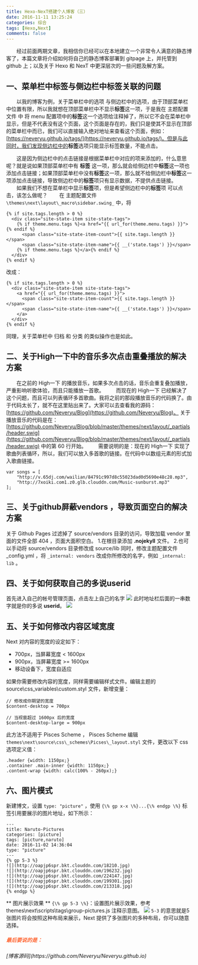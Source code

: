 ```yaml
---
title: Hexo-NexT搭建个人博客（三）
date: 2016-11-11 13:25:24
categories: 综合
tags: [Hexo,Next]
comments: false
---
```

　　经过前面两期文章，我相信你已经可以在本地建立一个非常令人满意的静态博客了，本篇文章将介绍如何将自己的静态博客部署到 gitpage 上，并托管到 github 上；以及关于 Hexo 和 NexT 中更深层次的一些问题及解方案。

## 一、菜单栏中标签与侧边栏中标签关联的问题
　　以我的博客为例，关于菜单栏中的选项 与侧边栏中的选项，由于顶部菜单栏中位置有限，所以我就想在顶部菜单栏中不显示**标签**这一项，于是我在 <span id="inline-purple">主题配置文件</span> 中 将 menu 配置项中的**标签**这一个选项给注释掉了，所以它不会在菜单栏中显示，但是不代表没有这个页面，这个页面是存在的，我们只是使其不显示在顶部的菜单栏中而已，我们可以直接输入绝对地址来查看这个页面，例如：[https://neveryu.github.io/tags/](https://neveryu.github.io/tags/)。但是与此同时，我们发现侧边栏中的<b>标签</b>选项只能显示标签数量，不能点击。

<!-- more -->

　　这是因为侧边栏中的点击链接是根据菜单栏中对应的项来添加的，什么意思呢？就是说如果顶部菜单栏中有 **标签** 这一项，那么就会给侧边栏中<b>标签</b>这一项也添加点击链接；如果顶部菜单栏中没有<b>标签</b>这一项，那么就不给侧边栏中<b>标签</b>这一项添加点击链接，导致侧边栏中的<b>标签</b>项只有显示数据，不提供点击链接。
　　如果我们不想在菜单栏中显示<b>标签</b>项，但是希望侧边栏中的<b>标签</b>项 可以点击，该怎么做呢？
　　在 <span id="inline-purple">主题配置文件</span> `\themes\next\layout\_macro\sidebar.swing_` 中，将
```
{% if site.tags.length > 0 %}
  <div class="site-state-item site-state-tags">
    {% if theme.menu.tags %}<a href="{{ url_for(theme.menu.tags) }}">{% endif %}
      <span class="site-state-item-count">{{ site.tags.length }}</span>
      <span class="site-state-item-name">{{ __('state.tags') }}</span>
    {% if theme.menu.tags %}</a>{% endif %}
  </div>
{% endif %}
```
改成：
```
{% if site.tags.length > 0 %}
  <div class="site-state-item site-state-tags">
    <a href="{{ url_for(theme.menu.tags) }}">
      <span class="site-state-item-count">{{ site.tags.length }}</span>
      <span class="site-state-item-name">{{ __('state.tags') }}</span>
    </a>
  </div>
{% endif %}
```
<p id="div-border-left-red">同理，关于菜单栏中 归档 和 分类 的类似操作也是如此。</p>


## 二、关于High一下中的音乐多次点击重叠播放的解决方案

　　在之前的 High一下 的播放音乐，如果多次点击的话，音乐会重复叠加播放，严重影响听歌体验，而且只能播放一首歌。
　　而现在的 High一下 已经解决了这个问题，而且可以列表循环多首歌曲。我将之前的那段播放音乐的代码换了。由于代码太长了，就不在这里贴出来了。大家可以去查看我的源码：[https://github.com/Neveryu/Blog](https://github.com/Neveryu/Blog)。
关于播放音乐的代码是在： [https://github.com/Neveryu/Blog/blob/master/themes/next/layout/_partials/header.swig](https://github.com/Neveryu/Blog/blob/master/themes/next/layout/_partials/header.swig) 中的第 60 行开始。
　　需要说明的是：现在的 High一下 实现了歌曲列表循环，所以，我们可以放入多首歌的链接。在代码中以数组元素的形式加入歌曲链接。
```
var songs = [
    "http://v.65dj.com/wailian/84791c997d8c55023dad0d5690e48c28.mp3",
    "http://7xoiki.com1.z0.glb.clouddn.com/Music-sunburst.mp3"
];
```


## 三、关于github屏蔽vendors ，导致页面空白的解决方案

关于 Github Pages 过滤掉了 source/vendors 目录的访问，导致加载 vendor 里面的文件全部 404 ，页面大面积空白。
1.在根目录添加 **.nojekyll** 文件。
2.也可以手动将 source/vendors 目录修改成 source/lib 同时，修改主题配置文件 _config.yml ，将 `_internal: vendors` 改成你所修改的名字，例如 `_internal: lib` 。



## 四、关于如何获取自己的多说userid
首先进入自己的帐号管理页面，点击左上自己的名字
![](http://i1.piimg.com/567571/afbb6058c9f628ad.png)
此时地址栏后面的一串数字就是你的多说 **userid**。
![](http://i1.piimg.com/567571/5e3de4efdcabd668.png)

## 五、关于如何修改内容区域宽度
Next 对内容的宽度的设定如下：
* 700px，当屏幕宽度 < 1600px
* 900px，当屏幕宽度 >= 1600px
* 移动设备下，宽度自适应

如果你需要修改内容的宽度，同样需要编辑样式文件。编辑主题的 source\css\_variables\custom.styl 文件，新增变量：
```
// 修改成你期望的宽度
$content-desktop = 700px

// 当视窗超过 1600px 后的宽度
$content-desktop-large = 900px
```
此方法不适用于 Pisces Scheme ， Pisces Scheme 编辑 `themes\next\source\css\_schemes\Picses\_layout.styl` 文件，更改以下 css 选项定义值：
```
.header {width: 1150px;}
.container .main-inner {width: 1150px;}
.content-wrap {width: calc(100% - 260px);}
```

## 六、图片模式
新建博文，设置 `type: "picture"` ，使用 `{\% gp x-x \%}...{\% endgp \%}` 标签引用要展示的图片地址，如下所示：
```
---
title: Naruto-Pictures
categories: [picture]
tags: [picture,naruto]
date: 2016-11-02 14:36:04
type: "picture"
---
{% gp 5-3 %}
![](http://oapjp6spr.bkt.clouddn.com/18210.jpg)
![](http://oapjp6spr.bkt.clouddn.com/196232.jpg)
![](http://oapjp6spr.bkt.clouddn.com/224147.jpg)
![](http://oapjp6spr.bkt.clouddn.com/199301.jpg)
![](http://oapjp6spr.bkt.clouddn.com/213318.jpg)
{% endgp %}
```

** 图片展示效果 **
`{\% gp 5-3 \%}`：设置图片展示效果，参考 themes\next\scripts\tags\group-pictures.js 注释示意图。
![](http://p1.bpimg.com/567571/eaef5acfcb3011c2.png)
`5-3` 的意思就是5张图片将会按照这种布局来展示，Next 提供了多张图片的多种布局，你可以随意选择。

<h5 style="color:#f63;"><i>最后要说的是：</i></h5>
<p id="div-border-top-green"><i>[博客源码](https://github.com/Neveryu/Neveryu.github.io)
</i></p>